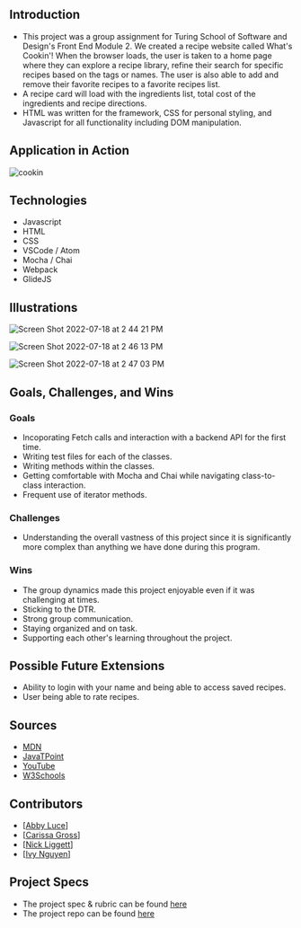 ## Introduction
  - This project was a group assignment for Turing School of Software and Design's Front End Module 2.  We created a recipe website called What's Cookin'! When the browser loads, the user is taken to a home page where they can explore a recipe library, refine their search for specific recipes based on the tags or names.  The user is also able to add and remove their favorite recipes to a favorite recipes list.
  - A recipe card will load with the ingredients list, total cost of the ingredients and recipe directions.
  - HTML was written for the framework, CSS for personal styling, and Javascript for all functionality including DOM manipulation.

## Application in Action
![cookin](https://user-images.githubusercontent.com/100492419/179614229-2c543aff-473b-445e-80d7-c77cfb87f332.gif)

## Technologies
  - Javascript
  - HTML
  - CSS
  - VSCode / Atom
  - Mocha / Chai
  - Webpack
  - GlideJS

## Illustrations
![Screen Shot 2022-07-18 at 2 44 21 PM](https://user-images.githubusercontent.com/100726140/179614080-9f5997cb-10f6-4899-aba9-0f7a75e2597c.png)

![Screen Shot 2022-07-18 at 2 46 13 PM](https://user-images.githubusercontent.com/100726140/179614331-1ffd2915-8982-4ac0-ac97-6c2b02263e20.png)

![Screen Shot 2022-07-18 at 2 47 03 PM](https://user-images.githubusercontent.com/100726140/179614428-80ea10f6-790b-45f5-88d8-67e2e533a684.png)


## Goals, Challenges, and Wins
### Goals
- Incoporating Fetch calls and interaction with a backend API for the first time.
- Writing test files for each of the classes.
- Writing methods within the classes.
- Getting comfortable with Mocha and Chai while navigating class-to-class interaction.
- Frequent use of iterator methods.

### Challenges
- Understanding the overall vastness of this project since it is significantly more complex than anything we have done during this program.

### Wins
- The group dynamics made this project enjoyable even if it was challenging at times.
- Sticking to the DTR.
- Strong group communication.
- Staying organized and on task.
- Supporting each other's learning throughout the project.

## Possible Future Extensions
  - Ability to login with your name and being able to access saved recipes.
  - User being able to rate recipes.

## Sources
  - [MDN](http://developer.mozilla.org/en-US/)
  - [JavaTPoint](https://www.javatpoint.com/how-to-check-a-radio-button-using-javascript)
  - [YouTube](https://www.youtube.com/)
  - [W3Schools](https://www.w3schools.com/)
  
## Contributors
  - [[Abby Luce](https://github.com/abbyluce)]
  - [[Carissa Gross](https://github.com/carissagross)]
  - [[Nick Liggett](https://github.com/NickLiggett)]
  - [[Ivy Nguyen](https://github.com/INguyen22)]

## Project Specs
  - The project spec & rubric can be found [here](https://frontend.turing.edu/projects/whats-cookin-part-one.html)
  - The project repo can be found [here](https://github.com/NickLiggett/whats-cookin)
